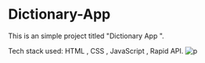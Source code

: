 # Dictionary-App
This is an simple project titled "Dictionary App ". 

Tech stack used: HTML , CSS , JavaScript , Rapid API.
![p](https://github.com/Mrlhasang18/Dictionary-App/assets/133319598/eb1d97fd-e523-487d-88c7-59e7de0feccc)

